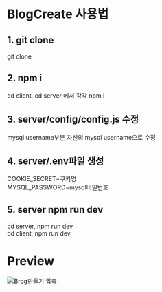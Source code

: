 # BlogCreate 사용법

## 1. git clone

git clone

## 2. npm i

cd client, cd server 에서 각각 npm i

## 3. server/config/config.js 수정

mysql username부분 자신의 mysql username으로 수정

## 4. server/.env파일 생성

COOKIE_SECRET=쿠키명  
MYSQL_PASSWORD=mysql비밀번호

## 5. server npm run dev

cd server, npm run dev  
cd client, npm run dev

# Preview
![Brog만들기 압축](https://user-images.githubusercontent.com/78216411/153556172-47ac60ed-2feb-4edd-a748-71e67862315f.gif)
